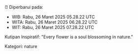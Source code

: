 ⏰ Diperbarui pada:
- WIB: Rabu, 26 Maret 2025 05.28.22 UTC
- WITA: Rabu, 26 Maret 2025 06.28.22 UTC
- WIT: Rabu, 26 Maret 2025 07.28.22 UTC

Kutipan Inspiratif:
"Every flower is a soul blossoming in nature."


Kategori: nature

